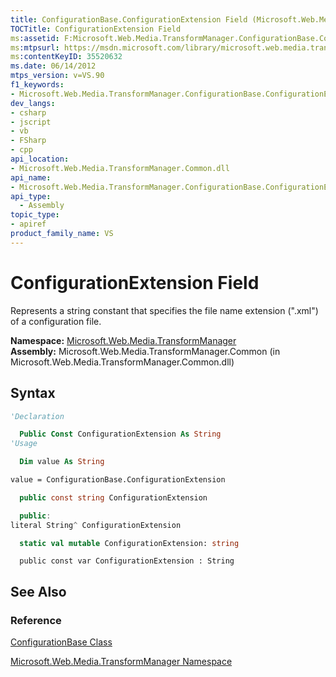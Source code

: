 ```yaml
---
title: ConfigurationBase.ConfigurationExtension Field (Microsoft.Web.Media.TransformManager)
TOCTitle: ConfigurationExtension Field
ms:assetid: F:Microsoft.Web.Media.TransformManager.ConfigurationBase.ConfigurationExtension
ms:mtpsurl: https://msdn.microsoft.com/library/microsoft.web.media.transformmanager.configurationbase.configurationextension(v=VS.90)
ms:contentKeyID: 35520632
ms.date: 06/14/2012
mtps_version: v=VS.90
f1_keywords:
- Microsoft.Web.Media.TransformManager.ConfigurationBase.ConfigurationExtension
dev_langs:
- csharp
- jscript
- vb
- FSharp
- cpp
api_location:
- Microsoft.Web.Media.TransformManager.Common.dll
api_name:
- Microsoft.Web.Media.TransformManager.ConfigurationBase.ConfigurationExtension
api_type:
  - Assembly
topic_type:
- apiref
product_family_name: VS
---
```


# ConfigurationExtension Field

Represents a string constant that specifies the file name extension (".xml") of a configuration file.

**Namespace:**  [Microsoft.Web.Media.TransformManager](microsoft-web-media-transformmanager-namespace.md)  
**Assembly:**  Microsoft.Web.Media.TransformManager.Common (in Microsoft.Web.Media.TransformManager.Common.dll)

## Syntax

```vb
'Declaration

  Public Const ConfigurationExtension As String
'Usage

  Dim value As String

value = ConfigurationBase.ConfigurationExtension
```

```csharp
  public const string ConfigurationExtension
```

```cpp
  public:
literal String^ ConfigurationExtension
```

``` fsharp
  static val mutable ConfigurationExtension: string
```

```jscript
  public const var ConfigurationExtension : String
```

## See Also

### Reference

[ConfigurationBase Class](configurationbase-class-microsoft-web-media-transformmanager.md)

[Microsoft.Web.Media.TransformManager Namespace](microsoft-web-media-transformmanager-namespace.md)
